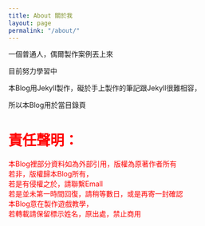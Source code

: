```yaml
---
title: About 關於我
layout: page
permalink: "/about/"
---
```


一個普通人，偶爾製作案例丟上來

目前努力學習中

本Blog用Jekyll製作，礙於手上製作的筆記跟Jekyll很難相容，

所以本Blog用於當目錄頁


# <font color=red>責任聲明：</font>
<font color=red>
本Blog裡部分資料如為外部引用，版權為原著作者所有<br>
若非，版權歸本Blog所有，<br>
若是有侵權之於，請聯繫Emall<br>
若是並未第一時間回復，請稍等數日，或是再寄一封確認<br>
本Blog意在製作遊戲教學，<br>
若轉載請保留標示姓名，原出處，禁止商用<br>
</font>